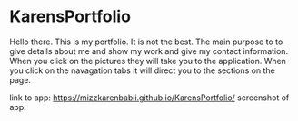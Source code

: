 # KarensPortfolio
Hello there.
This is my portfolio. It is not the best. The main purpose to to give details about me and show my work and give my contact information. When you click on the pictures they will take you to the application. When you click on the navagation tabs it will direct you to the sections on the page. 

link to app: https://mizzkarenbabii.github.io/KarensPortfolio/
screenshot of app: 
